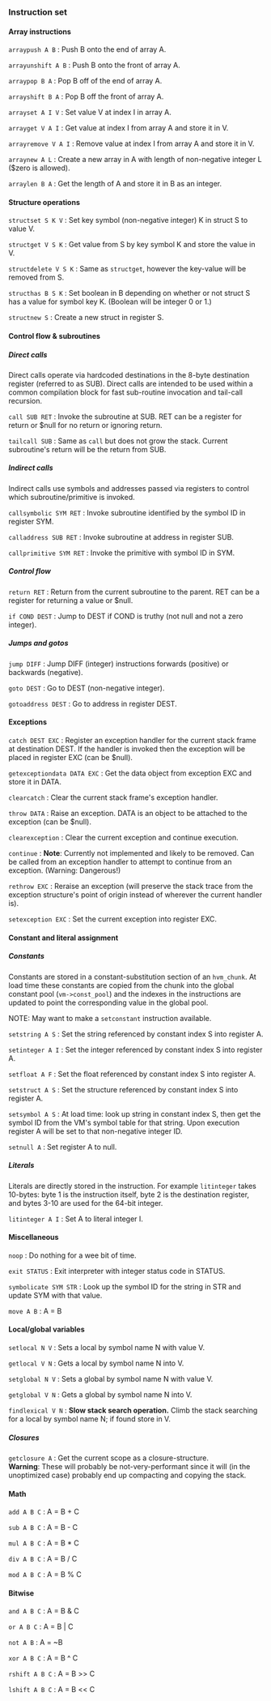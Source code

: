 ### Instruction set

#### Array instructions

`arraypush A B`
:  Push B onto the end of array A.

`arrayunshift A B`
:  Push B onto the front of array A.

`arraypop B A`
:  Pop B off of the end of array A.

`arrayshift B A`
:  Pop B off the front of array A.

`arrayset A I V`
:  Set value V at index I in array A.

`arrayget V A I`
:  Get value at index I from array A and store it in V.

`arrayremove V A I`
:  Remove value at index I from array A and store it in V.

`arraynew A L`
:  Create a new array in A with length of non-negative integer L ($zero is allowed).

`arraylen B A`
:  Get the length of A and store it in B as an integer.

#### Structure operations

`structset S K V`
:  Set key symbol (non-negative integer) K in struct S to value V.

`structget V S K`
:  Get value from S by key symbol K and store the value in V.

`structdelete V S K`
:  Same as `structget`, however the key-value will be removed from S.

`structhas B S K`
:  Set boolean in B depending on whether or not struct S has a value for symbol key K. (Boolean will be integer 0 or 1.)

`structnew S`
:  Create a new struct in register S.

#### Control flow & subroutines

##### Direct calls

Direct calls operate via hardcoded destinations in the 8-byte destination register (referred to as SUB). Direct calls are intended to be used within a common compilation block for fast sub-routine invocation and tail-call recursion.

`call SUB RET`
:  Invoke the subroutine at SUB. RET can be a register for return or $null for no return or ignoring return.

`tailcall SUB`
:  Same as `call` but does not grow the stack. Current subroutine's return will be the return from SUB.

##### Indirect calls

Indirect calls use symbols and addresses passed via registers to control which subroutine/primitive is invoked.

`callsymbolic SYM RET`
:  Invoke subroutine identified by the symbol ID in register SYM.

`calladdress SUB RET`
:  Invoke subroutine at address in register SUB.

`callprimitive SYM RET`
:  Invoke the primitive with symbol ID in SYM.

##### Control flow

`return RET`
:  Return from the current subroutine to the parent. RET can be a register for returning a value or $null.

`if COND DEST`
:  Jump to DEST if COND is truthy (not null and not a zero integer).

##### Jumps and gotos

`jump DIFF`
:  Jump DIFF (integer) instructions forwards (positive) or backwards (negative).

`goto DEST`
:  Go to DEST (non-negative integer).

`gotoaddress DEST`
:  Go to address in register DEST.

#### Exceptions

`catch DEST EXC`
:  Register an exception handler for the current stack frame at destination DEST. If the handler is invoked then the exception will be placed in register EXC (can be $null).

`getexceptiondata DATA EXC`
:  Get the data object from exception EXC and store it in DATA.

`clearcatch`
:  Clear the current stack frame's exception handler.

`throw DATA`
:  Raise an exception. DATA is an object to be attached to the exception (can be $null).

`clearexception`
:  Clear the current exception and continue execution.

`continue`
:  **Note**: Currently not implemented and likely to be removed.
   Can be called from an exception handler to attempt to continue from an exception. (Warning: Dangerous!)

`rethrow EXC`
:  Reraise an exception (will preserve the stack trace from the exception structure's point of origin instead of wherever the current handler is).

`setexception EXC`
:  Set the current exception into register EXC.

#### Constant and literal assignment

##### Constants

Constants are stored in a constant-substitution section of an `hvm_chunk`. At load time these constants are copied from the chunk into the global constant pool (`vm->const_pool`) and the indexes in the instructions are updated to point the corresponding value in the global pool.

NOTE: May want to make a `setconstant` instruction available.

`setstring A S`
:  Set the string referenced by constant index S into register A.

`setinteger A I`
:  Set the integer referenced by constant index S into register A.

`setfloat A F`
:  Set the float referenced by constant index S into register A.

`setstruct A S`
:  Set the structure referenced by constant index S into register A.

`setsymbol A S`
:  At load time: look up string in constant index S, then get the symbol ID from the VM's symbol table for that string. Upon execution register A will be set to that non-negative integer ID.

`setnull A`
:  Set register A to null.

##### Literals

Literals are directly stored in the instruction. For example `litinteger` takes 10-bytes: byte 1 is the instruction itself, byte 2 is the destination register, and bytes 3-10 are used for the 64-bit integer.

`litinteger A I`
:  Set A to literal integer I.

#### Miscellaneous

`noop`
:  Do nothing for a wee bit of time.

`exit STATUS`
:  Exit interpreter with integer status code in STATUS.

`symbolicate SYM STR`
:  Look up the symbol ID for the string in STR and update SYM with that value.

`move A B`
:  A = B

#### Local/global variables

`setlocal N V`
:  Sets a local by symbol name N with value V.

`getlocal V N`
:  Gets a local by symbol name N into V.

`setglobal N V`
:  Sets a global by symbol name N with value V.

`getglobal V N`
:  Gets a global by symbol name N into V.

`findlexical V N`
:  **Slow stack search operation.** Climb the stack searching for a local by symbol name N; if found store in V.

##### Closures

`getclosure A`
:   Get the current scope as a closure-structure.  
    **Warning**: These will probably be not-very-performant since it will (in
    the unoptimized case) probably end up compacting and copying the stack.

#### Math

`add A B C`
:  A = B + C

`sub A B C`
:  A = B - C

`mul A B C`
:  A = B * C

`div A B C`
:  A = B / C

`mod A B C`
:  A = B % C

#### Bitwise

`and A B C`
:  A = B & C

`or A B C`
:  A = B | C

`not A B`
:  A = ~B

`xor A B C`
:  A = B ^ C

`rshift A B C`
:  A = B >> C

`lshift A B C`
:  A = B << C
